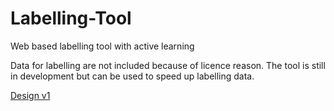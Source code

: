 # Labelling-Tool
Web based labelling tool with active learning

Data for labelling are not included because of licence reason. The tool is still in development but can be used to speed up labelling data. 

[Design v1](design01.pdf)